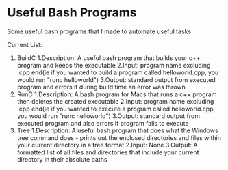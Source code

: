 # Useful Bash Programs #
 Some useful bash programs that I made to automate useful tasks

 Current List:

1. BuildC
    1.Description: A useful bash program that builds your c++ program and keeps the executable
    2.Input: program name excluding .cpp end(ie if you wanted to build a program called helloworld.cpp, you would run "runc helloworld")
    3.Output: standard output from executed program and errors if during build time an error was thrown
2. RunC
    1.Description: A bash program for Macs that runs a c++ program then deletes the created executable
    2.Input: program name excluding .cpp end(ie if you wanted to execute a program called helloworld.cpp, you would run "runc helloworld")
    3.Output: standard output from executed program and also errors if program fails to execute
3. Tree
    1.Description: A useful bash program that does what the Windows tree command does - prints out the enclosed directories and files within your current directory in a tree format
    2.Input: None
    3.Output: A formatted list of all files and directories that include your current directory in their absolute paths

